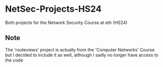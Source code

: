 # NetSec-Projects-HS24
Both projects for the Network Security Course at eth (HS24)


## Note

The 'routeviews' project is actually from the 'Computer Networks' Course but I decided to include it as well, although I sadly no longer have access to the code
